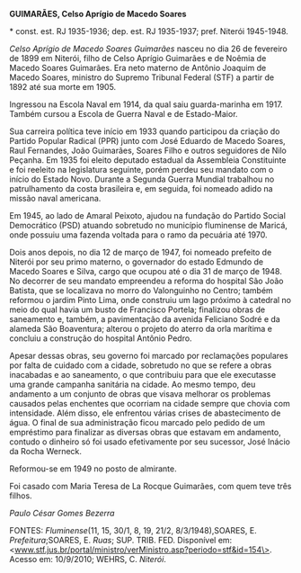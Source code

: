 **GUIMARÃES, Celso Aprígio de Macedo Soares**

\* const. est. RJ 1935-1936; dep. est. RJ 1935-1937; pref. Niterói
1945-1948.

*Celso Aprígio de Macedo Soares Guimarães* nasceu no dia 26 de fevereiro
de 1899 em Niterói, filho de Celso Aprígio Guimarães e de Noêmia de
Macedo Soares Guimarães. Era neto materno de Antônio Joaquim de Macedo
Soares, ministro do Supremo Tribunal Federal (STF) a partir de 1892 até
sua morte em 1905.

Ingressou na Escola Naval em 1914, da qual saiu guarda-marinha em 1917.
Também cursou a Escola de Guerra Naval e de Estado-Maior.

Sua carreira política teve início em 1933 quando participou da criação
do Partido Popular Radical (PPR) junto com José Eduardo de Macedo
Soares, Raul Fernandes, João Guimarães, Soares Filho e outros seguidores
de Nilo Peçanha. Em 1935 foi eleito deputado estadual da Assembleia
Constituinte e foi reeleito na legislatura seguinte, porém perdeu seu
mandato com o início do Estado Novo. Durante a Segunda Guerra Mundial
trabalhou no patrulhamento da costa brasileira e, em seguida, foi
nomeado adido na missão naval americana.

Em 1945, ao lado de Amaral Peixoto, ajudou na fundação do Partido Social
Democrático (PSD) atuando sobretudo no município fluminense de Maricá,
onde possuiu uma fazenda voltada para o ramo da pecuária até 1970.

Dois anos depois, no dia 12 de março de 1947, foi nomeado prefeito de
Niterói por seu primo materno, o governador do estado Edmundo de Macedo
Soares e Silva, cargo que ocupou até o dia 31 de março de 1948. No
decorrer de seu mandato empreendeu a reforma do hospital São João
Batista, que se localizava no morro do Valonguinho no Centro; também
reformou o jardim Pinto Lima, onde construiu um lago próximo à catedral
no meio do qual havia um busto de Francisco Portela; finalizou obras de
saneamento e, também, a pavimentação da avenida Feliciano Sodré e da
alameda São Boaventura; alterou o projeto do aterro da orla marítima e
concluiu a construção do hospital Antônio Pedro.

Apesar dessas obras, seu governo foi marcado por reclamações populares
por falta de cuidado com a cidade, sobretudo no que se refere a obras
inacabadas e ao saneamento, o que contribuiu para que ele executasse uma
grande campanha sanitária na cidade. Ao mesmo tempo, deu andamento a um
conjunto de obras que visava melhorar os problemas causados pelas
enchentes que ocorriam na cidade sempre que chovia com intensidade. Além
disso, ele enfrentou várias crises de abastecimento de água. O final de
sua administração ficou marcado pelo pedido de um empréstimo para
finalizar as diversas obras que estavam em andamento, contudo o dinheiro
só foi usado efetivamente por seu sucessor, José Inácio da Rocha
Werneck.

Reformou-se em 1949 no posto de almirante.

Foi casado com Maria Teresa de La Rocque Guimarães, com quem teve três
filhos.

*Paulo César Gomes Bezerra*

FONTES: *Fluminense*(11, 15, 30/1, 8, 19, 21/2, 8/3/1948),SOARES, E.
*Prefeitura*;SOARES, E. *Ruas*; SUP. TRIB. FED. Disponível em:
\<www.stf.jus.br/portal/ministro/verMinistro.asp?periodo=stf&id=154\>.
Acesso em: 10/9/2010; WEHRS, C. *Niterói*.
